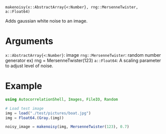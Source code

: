 ```
makenoisy(x::AbstractArray{<:Number}, rng::MersenneTwister, a::Float64)
```

Adds gaussian white noise to an image.

# Arguments

`x::AbstractArray{<:Number}`: image `rng::MersenneTwister`: random number generator ex) rng = MersenneTwister(123) `a::Float64`: A scaling parameter to adjust level of noise.

# Example

```julia
using AutocorrelationShell, Images, FileIO, Random

# Load test image
img = load("./test/pictures/boat.jpg")
img = Float64.(Gray.(img))

noisy_image = makenoisy(img, MersenneTwister(123), 0.7)
```
